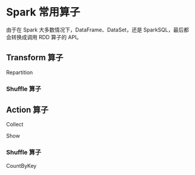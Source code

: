 # Spark 常用算子

由于在 Spark 大多数情况下，DataFrame、DataSet，还是 SparkSQL，最后都会转换成调用 RDD 算子的 API。


## Transform 算子

Repartition

### Shuffle 算子


## Action 算子


Collect

Show

### Shuffle 算子

CountByKey